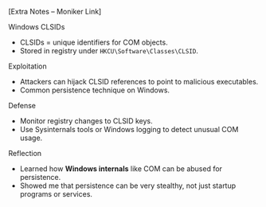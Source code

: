 [Extra Notes – Moniker Link]

Windows CLSIDs

- CLSIDs = unique identifiers for COM objects.  
- Stored in registry under `HKCU\Software\Classes\CLSID`.  

Exploitation

- Attackers can hijack CLSID references to point to malicious executables.  
- Common persistence technique on Windows.  

Defense

- Monitor registry changes to CLSID keys.  
- Use Sysinternals tools or Windows logging to detect unusual COM usage.  

Reflection

- Learned how **Windows internals** like COM can be abused for persistence.  
- Showed me that persistence can be very stealthy, not just startup programs or services.
